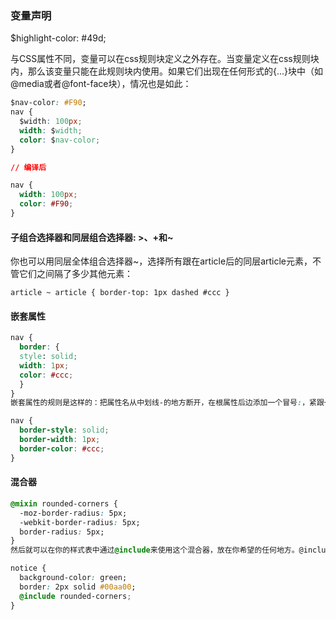 ### 变量声明

$highlight-color: #49d;

与CSS属性不同，变量可以在css规则块定义之外存在。当变量定义在css规则块内，那么该变量只能在此规则块内使用。如果它们出现在任何形式的{...}块中（如@media或者@font-face块），情况也是如此：

```css
$nav-color: #F90;
nav {
  $width: 100px;
  width: $width;
  color: $nav-color;
}

// 编译后

nav {
  width: 100px;
  color: #F90;
}
```

#### 子组合选择器和同层组合选择器: >、+和~

你也可以用同层全体组合选择器~，选择所有跟在article后的同层article元素，不管它们之间隔了多少其他元素：

`article ~ article { border-top: 1px dashed #ccc }`

#### 嵌套属性

```css
nav {
  border: {
  style: solid;
  width: 1px;
  color: #ccc;
  }
}
嵌套属性的规则是这样的：把属性名从中划线-的地方断开，在根属性后边添加一个冒号:，紧跟一个{ }块，把子属性部分写在这个{ }块中。就像css选择器嵌套一样，sass会把你的子属性一一解开，把根属性和子属性部分通过中划线-连接起来，最后生成的效果与你手动一遍遍写的css样式一样：

nav {
  border-style: solid;
  border-width: 1px;
  border-color: #ccc;
}
```

#### 混合器

```css
@mixin rounded-corners {
  -moz-border-radius: 5px;
  -webkit-border-radius: 5px;
  border-radius: 5px;
}
然后就可以在你的样式表中通过@include来使用这个混合器，放在你希望的任何地方。@include调用会把混合器中的所有样式提取出来放在@include被调用的地方。如果像下边这样写：

notice {
  background-color: green;
  border: 2px solid #00aa00;
  @include rounded-corners;
}
```